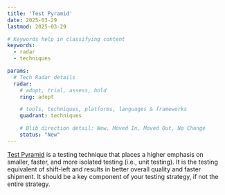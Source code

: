 ```yaml
---
title: 'Test Pyramid'
date: 2025-03-29
lastmod: 2025-03-29

# Keywords help in classifying content
keywords:
  - radar
  - techniques

params:
  # Tech Radar details
  radar:
    # adopt, trial, assess, hold
    ring: adopt

    # tools, techniques, platforms, languages & frameworks
    quadrant: techniques

    # Blib direction detail: New, Moved In, Moved Out, No Change
    status: "New"
---
```


[Test Pyramid](https://martinfowler.com/articles/practical-test-pyramid.html) is a testing technique that places a higher emphasis on smaller, faster, and more isolated testing (i.e., unit testing).  It is the testing equivalent of shift-left and results in better overall quality and faster shipment.  It should be a key component of your testing strategy, if not the entire strategy.

<!--more-->
